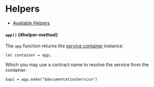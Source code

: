 # Helpers

- [Available Helpers](#available-helpers)

<a name="available-helpers"></a>

#### `app()` {#helper-method}

The `app` function returns the [service container](/docs/{{version}}/container) instance:

    let container = app;

Which you may use a contract name to resolve the service from the container:

    $api = app.make("$documentationService")
